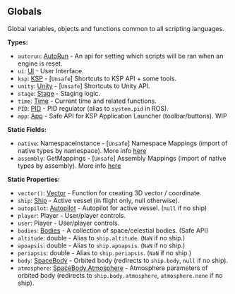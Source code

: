 ## Globals

Global variables, objects and functions common to all scripting languages.


**Types:**
- `autorun`: [AutoRun](AutoRun.md) - An api for setting which scripts will be ran when an engine is reset.
- `ui`: [UI](../Namespaces/UI.md) - User Interface.
- `ksp`: [KSP](../Namespaces/KSP.md) - \[`Unsafe`\] Shortcuts to KSP API + some tools.
- `unity`: [Unity](../Namespaces/Unity.md) - \[`Unsafe`\] Shortcuts to Unity API.
- `stage`: [Stage](Stage.md) - Staging logic.
- `time`: [Time](Time.md) - Current time and related functions.
- `PID`: [PID](PID.md) - PID regulator (alias to `system.pid` in ROS).
- `app`: [App](App.md) - Safe API for KSP Application Launcher (toolbar/buttons). WIP

**Static Fields:**
- `native`: NamespaceInstance - \[`Unsafe`\] Namespace Mappings (import of native types by namespace). More info [here](../ReflectionUtil/NamespaceInstance.md)
- `assembly`: GetMappings - \[`Unsafe`\] Assembly Mappings (import of native types by assembly). More info [here](../ReflectionUtil/GetMappings.md)

**Static Properties:**
- `vector()`: [Vector](Vector.md) - Function for creating 3D vector / coordinate.
- `ship`: [Ship](Ship.md) - Active vessel (in flight only, null otherwise).
- `autopilot`: [Autopilot](Autopilot.md) - Autopilot for active vessel. (`null` if no ship)
- `player`: Player - User/player controls.
- `user`: Player - User/player controls.
- `bodies`: [Bodies](Bodies.md) - A collection of space/celestial bodies. (Safe API)
- `altitude`: double - Alias to `ship.altitude`. (`NaN` if no ship.)
- `apoapsis`: double - Alias to `ship.apoapsis`. (`NaN` if no ship.)
- `periapsis`: double - Alias to `ship.periapsis`. (`NaN` if no ship.)
- `body`: [SpaceBody](SpaceBody.md) - Orbited body (redirects to `ship.body`, `null` if no ship).
- `atmosphere`: [SpaceBody.Atmosphere](SpaceBody.Atmosphere.md) - Atmosphere parameters of orbited body (redirects to `ship.body.atmosphere`, `atmosphere.none` if no ship).
